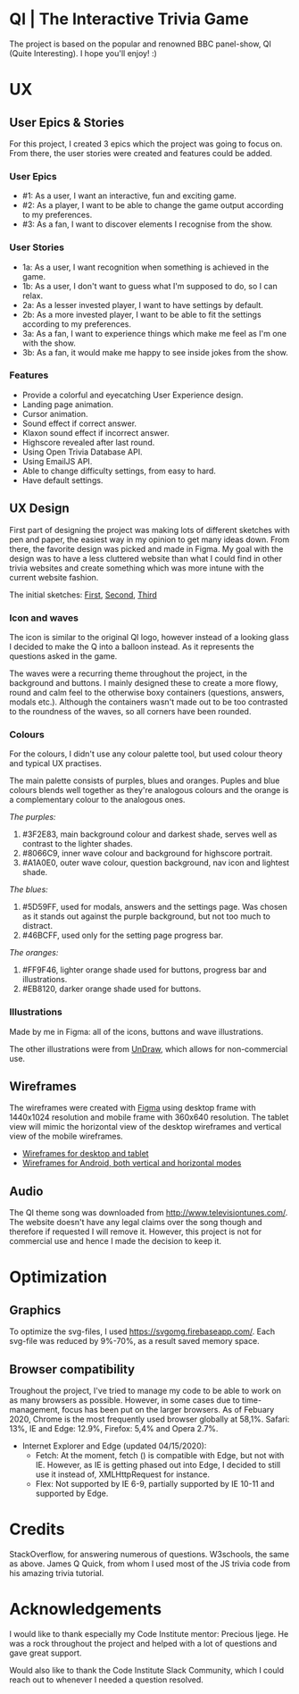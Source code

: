 # QI | The Interactive Trivia Game

The project is based on the popular and renowned BBC panel-show, QI (Quite Interesting).
I hope you'll enjoy! :)

# UX 

## User Epics & Stories

For this project, I created 3 epics which the project was going to focus on.
From there, the user stories were created and features could be added.

### User Epics

- #1: As a user, I want an interactive, fun and exciting game.
- #2: As a player, I want to be able to change the game output according to my preferences.
- #3: As a fan, I want to discover elements I recognise from the show.

### User Stories

- 1a: As a user, I want recognition when something is achieved in the game.
- 1b: As a user, I don't want to guess what I'm supposed to do, so I can relax.
- 2a: As a lesser invested player, I want to have settings by default.
- 2b: As a more invested player, I want to be able to fit the settings according to my preferences.
- 3a: As a fan, I want to experience things which make me feel as I'm one with the show.
- 3b: As a fan, it would make me happy to see inside jokes from the show.

### Features

* Provide a colorful and eyecatching User Experience design.
* Landing page animation.
* Cursor animation.
* Sound effect if correct answer.
* Klaxon sound effect if incorrect answer.
* Highscore revealed after last round.
* Using Open Trivia Database API.
* Using EmailJS API.
* Able to change difficulty settings, from easy to hard.
* Have default settings.

## UX Design

First part of designing the project was making lots of different sketches with pen and paper, the easiest way in my opinion to get many ideas down. From there, the favorite design was picked and made in Figma. My goal with the design was to have a less cluttered website than what I could find in other trivia websites and create something which was more intune with the current website fashion.

The initial sketches: 
[First](https://drive.google.com/file/d/1j4R7y0Msv9J4pj4C4Y3-dzYwHUndOEnw/view?usp=sharing), [Second](https://drive.google.com/file/d/1j9dgr7s18IgY_YAECcEbNcLXTvZJPI8D/view?usp=sharing), [Third](https://drive.google.com/file/d/1j7rVNBhfcRar5OtWMIMyHVmnliVyjuOT/view?usp=sharing)

### Icon and waves

The icon is similar to the original QI logo, however instead of a looking glass I decided to make the Q into a balloon instead. As it represents the questions asked in the game. 

The waves were a recurring theme throughout the project, in the background and buttons. I mainly designed these to create a more flowy, round and calm feel to the otherwise boxy containers (questions, answers, modals etc.). Although the containers wasn't made out to be too contrasted to the roundness of the waves, so all corners have been rounded.

### Colours

For the colours, I didn't use any colour palette tool, but used colour theory and typical UX practises.

The main palette consists of purples, blues and oranges.
Puples and blue colours blends well together as they're analogous colours and the orange is a complementary colour to the analogous ones.

_The purples:_
1. #3F2E83, main background colour and darkest shade, serves well as contrast to the lighter shades.
2. #8066C9, inner wave colour and background for highscore portrait.
3. #A1A0E0, outer wave colour, question background, nav icon and lightest shade.

_The blues:_
1. #5D59FF, used for modals, answers and the settings page. Was chosen as it stands out against the purple background, but not too much to distract.
2. #46BCFF, used only for the setting page progress bar.

_The oranges:_
1. #FF9F46, lighter orange shade used for buttons, progress bar and illustrations.
2. #EB8120, darker orange shade used for buttons.

### Illustrations

Made by me in Figma: all of the icons, buttons and wave illustrations.

The other illustrations were from [UnDraw](https://undraw.co/), which allows for non-commercial use.

## Wireframes

The wireframes were created with [Figma](https://www.figma.com/) using desktop frame with 1440x1024 resolution and
mobile frame with 360x640 resolution. The tablet view will mimic the horizontal view of 
the desktop wireframes and vertical view of the mobile wireframes.

- [Wireframes for desktop and tablet](https://drive.google.com/file/d/1pP5lXm0wAV2CeT7902Hi35wqwvF6U3mJ/view?usp=sharing)
- [Wireframes for Android, both vertical and horizontal modes](https://drive.google.com/file/d/1-wCeThsL91tJUpkPDpE36bTpSyOMNnxO/view?usp=sharing)

## Audio
The QI theme song was downloaded from http://www.televisiontunes.com/.
The website doesn't have any legal claims over the song though and therefore if requested I will remove it. However, this project is not for commercial use and hence I made the decision to keep it.

# Optimization

## Graphics
To optimize the svg-files, I used https://svgomg.firebaseapp.com/. Each svg-file was reduced by 9%-70%, as a result saved memory space.

## Browser compatibility

Troughout the project, I've tried to manage my code to be able to work on as many 
browsers as possible. However, in some cases due to time-management, focus has been 
put on the larger browsers. As of Febuary 2020, Chrome is the most frequently used 
browser globally at 58,1%. Safari: 13%, IE and Edge: 12.9%, Firefox: 5,4% and Opera 2.7%.

* Internet Explorer and Edge (updated 04/15/2020):
    * Fetch: At the moment, fetch () is compatible with Edge, but not with IE.
    However, as IE is getting phased out into Edge, I decided to still use it instead of,
    XMLHttpRequest for instance.
    * Flex: Not supported by IE 6-9, partially supported by IE 10-11 and supported by Edge.

# Credits 

StackOverflow, for answering numerous of questions.
W3schools, the same as above.
James Q Quick, from whom I used most of the JS trivia code from his amazing trivia tutorial.

# Acknowledgements

I would like to thank especially my Code Institute mentor: Precious Ijege. He was a rock throughout the project and helped with a lot of questions and gave great support.

Would also like to thank the Code Institute Slack Community, which I could reach out to whenever I needed a question resolved.